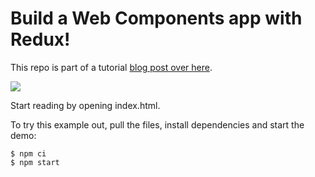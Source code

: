 # Build a Web Components app with Redux!

This repo is part of a tutorial [blog post over here](https://writingjavascript.com/build-a-web-components-app-with-redux).

![](build-a-web-components-app-with-redux_wj-todos_completed.gif.gif)

Start reading by opening index.html.

To try this example out, pull the files, install dependencies and start the demo:

    $ npm ci
    $ npm start
